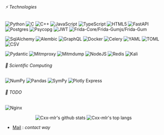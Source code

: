 ###### ⚡ Technologies

<!---![C++/JNI](https://img.shields.io/badge/C%2B%2B-JNI-orange?style=flat-square)--->
![Python](https://img.shields.io/badge/-Python-black?style=flat-square&logo=Python)
![C](https://img.shields.io/badge/-C-A8B9CC?style=flat-square&logo=c&logoColor=white)
![C++](https://img.shields.io/badge/-C++-00599C?style=flat-square&logo=c)
![JavaScript](https://img.shields.io/badge/-JavaScript-black?style=flat-square&logo=javascript)
![TypeScript](https://img.shields.io/badge/Typescript-%23007ACC.svg?style=flat-square&logo=typescript&logoColor=white)
![HTML5](https://img.shields.io/badge/-HTML5-E34F26?style=flat-square&logo=html5&logoColor=white)
![FastAPI](https://img.shields.io/badge/FastAPI-005571?style=flat-square&logo=fastapi)
![Postgres](https://img.shields.io/badge/PostgreSQL-%23316192.svg?style=flat-square&logo=postgresql&logoColor=white)
![Psycopg](https://img.shields.io/badge/-Psycopg-%23216464?style=flat-square)
![JWT](https://img.shields.io/badge/JWT-black?style=flat-square&logo=JSON%20web%20tokens)
![Frida-Core/Frida-Gumjs/Frida-Gum](https://img.shields.io/badge/%20-Frida--Core-%23EF6456?style=flat-square)


![SqlAlchemy](https://img.shields.io/badge/%20SQL-Alchemy-E22C2C?style=flat-square&?labelColor=000000)
![Alembic](https://img.shields.io/badge/-Alembic-%236ba81e?style=flat-square)
![GraphQL](https://img.shields.io/badge/-GraphQL-E10098?style=flat-square&logo=graphql&logoColor=white)
![Docker](https://img.shields.io/badge/docker-%230db7ed.svg?style=flat-square&logo=docker&logoColor=white)
![Celery](https://img.shields.io/badge/-Celery-%239DCE5C?style=flat-square)
![YAML](https://img.shields.io/badge/-YAML-red?style=flat-square)
![TOML](https://img.shields.io/badge/-TOML-454545?style=flat-square)
![CSV](https://img.shields.io/badge/-CSV-%230072aa?style=flat-square)
<!--![XML](https://img.shields.io/badge/-XML-3BB7DF?style=flat-square)-->
![Pydantic](https://img.shields.io/badge/-Pydantic-%23e92063?style=flat-square)
![Mitmproxy](https://img.shields.io/badge/-Mitmproxy-807D7D?style=flat-square)
![Mitmdump](https://img.shields.io/badge/-Mitmdump-807D7D?style=flat-square)
![NodeJS](https://img.shields.io/badge/Node.js-6DA55F?style=flat-square&logo=node.js&logoColor=white)
![Redis](https://img.shields.io/badge/redis-%23DD0031.svg?style=flat-square&logo=redis&logoColor=white)
![Kali](https://img.shields.io/badge/Kali-268BEE?style=flat-square&logo=kalilinux&logoColor=white)

###### 🧮 Scientific Computing

![NumPy](https://img.shields.io/badge/-NumPy-%23013243?style=flat-square&logo=numpy&logoColor=white)
![Pandas](https://img.shields.io/badge/-Pandas-%23150458?style=flat-square&logo=pandas&logoColor=white)
![SymPy](https://img.shields.io/badge/-SymPy-%230D72B1?style=flat-square&logo=sympy&logoColor=white)
![Plotly Express](https://img.shields.io/badge/-Plotly%20Express-%23FF1493?style=flat-square&logo=plotly&logoColor=white)



###### 📝 TODO

![Nginx](https://img.shields.io/badge/Nginx-%23009639.svg?style=flat-square&logo=nginx&logoColor=white)
<!--![AWS](https://img.shields.io/badge/AWS-%23FF9900.svg?style=flat-square&logo=amazon-aws&logoColor=white)
![RabbitMQ](https://img.shields.io/badge/Rabbitmq-FF6600?style=flat-square&logo=rabbitmq&logoColor=white)-->

<p align='center'>
  <img align="center" src="https://github-readme-stats.vercel.app/api?username=Cxx-mlr&bg_color=071A2C&icon_color=4194FD&show_icons=true&count_private=true&include_all_commits=true&theme=tokyonight&line_height=27&text_color=FFFFFF" alt="Cxx-mlr's github stats"/>

  <img align="center" src="https://github-readme-stats.vercel.app/api/top-langs/?username=Cxx-mlr&&hide=Shell,Procfile&bg_color=071A2C&text_color=FFFFFF&layout=compact" alt="Cxx-mlr's top langs"/>
</p>

- [Mail](mailto:spapiernik12@gmail.com) : _contact way_
